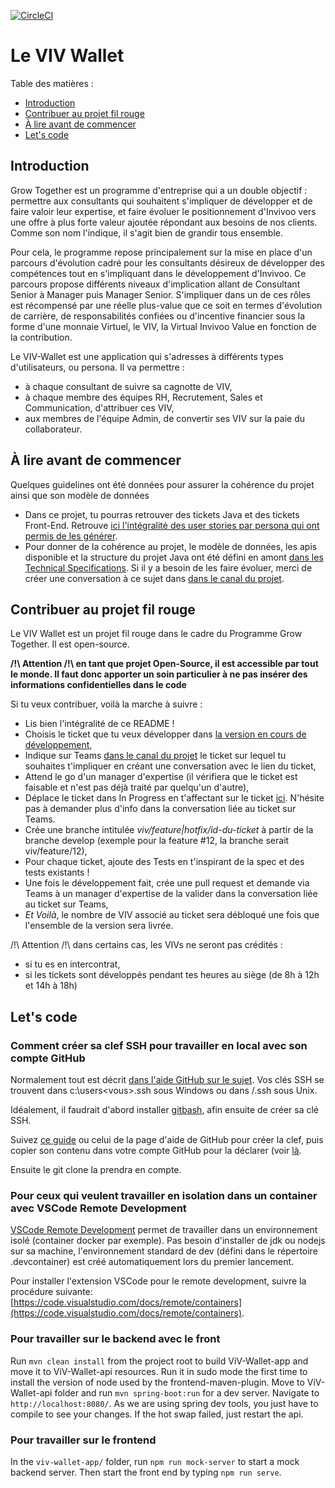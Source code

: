 [![CircleCI](https://circleci.com/gh/Invivoo/ViV-Wallet.svg?style=svg)](https://circleci.com/gh/Invivoo/ViV-Wallet)

# Le VIV Wallet

Table des matières :

- [Introduction](#introduction)
- [Contribuer au projet fil rouge](#contribuer-au-projet-fil-rouge)
- [À lire avant de commencer](#à-lire-avant-de-commencer)
- [Let's code](#lets-code)

## Introduction

Grow Together est un programme d'entreprise qui a un double objectif : permettre aux consultants qui souhaitent s&#39;impliquer de développer et de faire valoir leur expertise, et faire évoluer le positionnement d&#39;Invivoo vers une offre à plus forte valeur ajoutée répondant aux besoins de nos clients. Comme son nom l&#39;indique, il s&#39;agit bien de grandir tous ensemble.

Pour cela, le programme repose principalement sur la mise en place d&#39;un parcours d&#39;évolution cadré pour les consultants désireux de développer des compétences tout en s&#39;impliquant dans le développement d&#39;Invivoo. Ce parcours propose différents niveaux d&#39;implication allant de Consultant Senior à Manager puis Manager Senior. S&#39;impliquer dans un de ces rôles est récompensé par une réelle plus-value que ce soit en termes d&#39;évolution de carrière, de responsabilités confiées ou d&#39;incentive financier sous la forme d&#39;une monnaie Virtuel, le VIV, la Virtual Invivoo Value en fonction de la contribution.

Le VIV-Wallet est une application qui s&#39;adresses à différents types d&#39;utilisateurs, ou persona. Il va permettre :

- à chaque consultant de suivre sa cagnotte de VIV,
- à chaque membre des équipes RH, Recrutement, Sales et Communication, d&#39;attribuer ces VIV,
- aux membres de l&#39;équipe Admin, de convertir ses VIV sur la paie du collaborateur.

## À lire avant de commencer

Quelques guidelines ont été données pour assurer la cohérence du projet ainsi que son modèle de données

- Dans ce projet, tu pourras retrouver des tickets Java et des tickets Front-End. Retrouve [ici l'intégralité des user stories par persona qui ont permis de les générer](https://invivoo.sharepoint.com/:w:/s/Managersd'Expertise/EeWUsfMrHMdOgpooDoYeWCYBsczKABL8gNalyRRjTDFb_g?e=ebTLgZ).
- Pour donner de la cohérence au projet, le modèle de données, les apis disponible et la structure du projet Java ont été défini en amont [dans les Technical Specifications](https://invivoo.sharepoint.com/:w:/s/Managersd'Expertise/ES5hwrPj9fdFj1g8w58NLvcBn2_JeJ9HslSdzdUwafGFpQ?e=KSssb3). Si il y a besoin de les faire évoluer, merci de créer une conversation à ce sujet dans [dans le canal du projet](https://teams.microsoft.com/l/channel/19%3a4ad8360f9c4e4016a157bfe3f7ca968a%40thread.skype/VIV-Wallet?groupId=d5a0827f-1103-4e19-89f3-d85e7caeb167&tenantId=6d13640c-ba8f-4480-a2a0-0093bacdb7c1).

## Contribuer au projet fil rouge

Le VIV Wallet est un projet fil rouge dans le cadre du Programme Grow Together. Il est open-source.

**/!\ Attention /!\ en tant que projet Open-Source, il est accessible par tout le monde. Il faut donc apporter un soin particulier à ne pas insérer des informations confidentielles dans le code**

Si tu veux contribuer, voilà la marche à suivre :

- Lis bien l'intégralité de ce README !
- Choisis le ticket que tu veux développer dans [la version en cours de développement](https://github.com/Invivoo/ViV-Wallet/projects/1),
- Indique sur Teams [dans le canal du projet](https://teams.microsoft.com/l/channel/19%3a4ad8360f9c4e4016a157bfe3f7ca968a%40thread.skype/VIV-Wallet?groupId=d5a0827f-1103-4e19-89f3-d85e7caeb167&tenantId=6d13640c-ba8f-4480-a2a0-0093bacdb7c1) le ticket sur lequel tu souhaites t'impliquer en créant une conversation avec le lien du ticket,
- Attend le go d'un manager d'expertise (il vérifiera que le ticket est faisable et n'est pas déjà traité par quelqu'un d'autre),
- Déplace le ticket dans In Progress en t'affectant sur le ticket [ici](https://github.com/Invivoo/ViV-Wallet/projects/1). N'hésite pas à demander plus d'info dans la conversation liée au ticket sur Teams.
- Crée une branche intitulée _viv/feature|hotfix/id-du-ticket_ à partir de la branche develop (exemple pour la feature #12, la branche serait viv/feature/12),
- Pour chaque ticket, ajoute des Tests en t'inspirant de la spec et des tests existants !
- Une fois le développement fait, crée une pull request et demande via Teams à un manager d'expertise de la valider dans la conversation liée au ticket sur Teams,
- _Et Voilà_, le nombre de VIV associé au ticket sera débloqué une fois que l'ensemble de la version sera livrée.

/!\ Attention /!\ dans certains cas, les VIVs ne seront pas crédités :

- si tu es en intercontrat,
- si les tickets sont développés pendant tes heures au siège (de 8h à 12h et 14h à 18h)

## Let's code

### Comment créer sa clef SSH pour travailler en local avec son compte GitHub

Normalement tout est décrit [dans l'aide GitHub sur le sujet](https://help.github.com/en/enterprise/2.17/user/authenticating-to-github/connecting-to-github-with-ssh). Vos clés SSH se trouvent dans c:\users\<vous>\.ssh sous Windows ou dans /.ssh sous Unix.

Idéalement, il faudrait d'abord installer [gitbash](https://www.atlassian.com/git/tutorials/git-bash), afin ensuite de créer sa clé SSH.

Suivez [ce guide](https://git-scm.com/book/fr/v2/Git-sur-le-serveur-G%C3%A9n%C3%A9ration-des-cl%C3%A9s-publiques-SSH) ou celui de la page d'aide de GitHub pour créer la clef, puis copier son contenu dans votre compte GitHub pour la déclarer (voir [là](https://help.github.com/en/enterprise/2.17/user/authenticating-to-github/adding-a-new-ssh-key-to-your-github-account).

Ensuite le git clone la prendra en compte.

### Pour ceux qui veulent travailler en isolation dans un container avec VSCode Remote Development

[VSCode Remote Development](https://code.visualstudio.com/docs/remote/remote-overview) permet de travailler dans un environnement isolé (container docker par exemple). Pas besoin d'installer de jdk ou nodejs sur sa machine, l'environnement standard de dev (défini dans le répertoire .devcontainer) est créé automatiquement lors du premier lancement.

Pour installer l'extension VSCode pour le remote development, suivre la procédure suivante: [https://code.visualstudio.com/docs/remote/containers](https://code.visualstudio.com/docs/remote/containers).

### Pour travailler sur le backend avec le front

Run `mvn clean install` from the project root to build ViV-Wallet-app and move it to ViV-Wallet-api resources.
Run it in sudo mode the first time to install the version of node used by the frontend-maven-plugin.
Move to ViV-Wallet-api folder and run `mvn spring-boot:run` for a dev server. Navigate to `http://localhost:8080/`.
As we are using spring dev tools, you just have to compile to see your changes. If the hot swap failed, just restart the api.

### Pour travailler sur le frontend

In the `viv-wallet-app/` folder, run `npm run mock-server` to start a mock backend server. Then start the front end by typing `npm run serve`.
